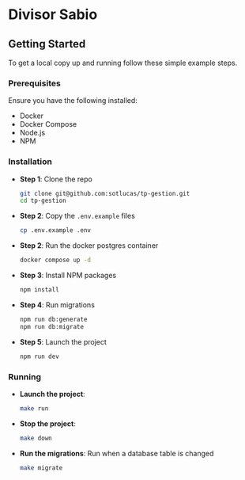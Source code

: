 <!-- PROJECT LOGO -->

# Divisor Sabio

<!-- GETTING STARTED -->

## Getting Started

To get a local copy up and running follow these simple example steps.

### Prerequisites

Ensure you have the following installed:

- Docker
- Docker Compose
- Node.js
- NPM

### Installation

- **Step 1**: Clone the repo

  ```bash
  git clone git@github.com:sotlucas/tp-gestion.git
  cd tp-gestion
  ```

- **Step 2**: Copy the `.env.example` files

  ```bash
  cp .env.example .env
  ```

- **Step 2**: Run the docker postgres container

  ```bash
  docker compose up -d
  ```

- **Step 3**: Install NPM packages

  ```bash
  npm install
  ```

- **Step 4**: Run migrations

  ```bash
  npm run db:generate
  npm run db:migrate
  ```

- **Step 5**: Launch the project

  ```bash
  npm run dev
  ```

### Running

- **Launch the project**:

  ```bash
  make run
  ```

- **Stop the project**:

  ```bash
  make down
  ```

- **Run the migrations**: Run when a database table is changed

  ```bash
  make migrate
  ```
